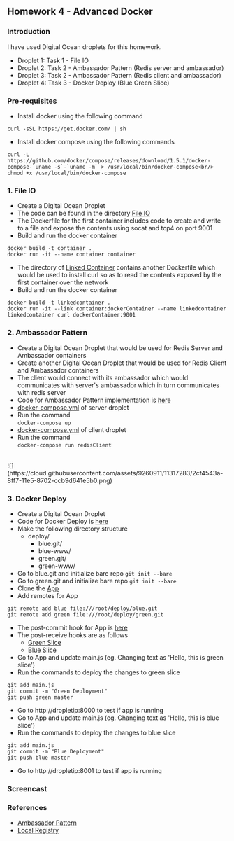 ## Homework 4 - Advanced Docker

### Introduction

I have used Digital Ocean droplets for this homework. 
* Droplet 1: Task 1 - File IO
* Droplet 2: Task 2 - Ambassador Pattern (Redis server and ambassador)
* Droplet 3: Task 2 - Ambassador Pattern (Redis client and ambassador)
* Droplet 4: Task 3 - Docker Deploy (Blue Green Slice)

### Pre-requisites

* Install docker using the following command<br/>
```
curl -sSL https://get.docker.com/ | sh
```
* Install docker compose using the following commands<br/>
```
curl -L https://github.com/docker/compose/releases/download/1.5.1/docker-compose-`uname -s`-`uname -m` > /usr/local/bin/docker-compose<br/>
chmod +x /usr/local/bin/docker-compose
```

### 1. File IO

* Create a Digital Ocean Droplet
* The code can be found in the directory [File IO](https://github.com/karunim28/DevOps/tree/master/HW/HW4/FileIO)
* The Dockerfile for the first container includes code to create and write to a file and expose the contents using socat and tcp4 on port 9001
* Build and run the docker container
```
docker build -t container .
docker run -it --name container container
```
* The directory of [Linked Container](https://github.com/karunim28/DevOps/tree/master/HW/HW4/FileIO/LinkedContainer) contains another Dockerfile which would be used to install curl so as to read the contents exposed by the first container over the network
* Build and run the docker container
```
docker build -t linkedcontainer .
docker run -it --link container:dockerContainer --name linkedcontainer linkedcontainer curl dockerContainer:9001
```

### 2. Ambassador Pattern

* Create a Digital Ocean Droplet that would be used for Redis Server and Ambassador containers
* Create another Digital Ocean Droplet that would be used for Redis Client and Ambassador containers
* The client would connect with its ambassador which would communicates with server's ambassador which in turn communicates with redis server
* Code for Ambassador Pattern implementation is [here](https://github.com/karunim28/DevOps/tree/master/HW/HW4/AmbassadorPattern)
* [docker-compose.yml](https://github.com/karunim28/DevOps/blob/master/HW/HW4/AmbassadorPattern/ServerDroplet/docker-compose.yml) of server droplet 
* Run the command <br/>
`docker-compose up`
* [docker-compose.yml](https://github.com/karunim28/DevOps/blob/master/HW/HW4/AmbassadorPattern/ClientDroplet/docker-compose.yml) of client droplet
* Run the command <br/>
`docker-compose run redisClient`
<br/>
![](https://cloud.githubusercontent.com/assets/9260911/11317283/2cf4543a-8ff7-11e5-8702-ccb9d641e5b0.png)

### 3. Docker Deploy

* Create a Digital Ocean Droplet
* Code for Docker Deploy is [here](https://github.com/karunim28/DevOps/tree/master/HW/HW4/DockerDeploy)
* Make the following directory structure
  * deploy/
    * blue.git/
    * blue-www/
    * green.git/
    * green-www/
* Go to blue.git and initialize bare repo `git init --bare`
* Go to green.git and initialize bare repo `git init --bare`
* Clone the [App](https://github.com/CSC-DevOps/App)
* Add remotes for App
```
git remote add blue file:///root/deploy/blue.git
git remote add green file:///root/deploy/green.git
```
* The post-commit hook for App is [here](https://github.com/karunim28/DevOps/blob/master/HW/HW4/DockerDeploy/AppHook/post-commit)
* The post-receive hooks are as follows
  * [Green Slice](https://github.com/karunim28/DevOps/blob/master/HW/HW4/DockerDeploy/deploy/green.git/hooks/post-receive)
  * [Blue Slice](https://github.com/karunim28/DevOps/blob/master/HW/HW4/DockerDeploy/deploy/blue.git/hooks/post-receive)
* Go to App and update main.js (eg. Changing text as 'Hello, this is green slice')
* Run the commands to deploy the changes to green slice
```
git add main.js
git commit -m "Green Deployment"
git push green master
```
* Go to http://dropletip:8000 to test if app is running
* Go to App and update main.js (eg. Changing text as 'Hello, this is blue slice')
* Run the commands to deploy the changes to blue slice
```
git add main.js
git commit -m "Blue Deployment"
git push blue master
```
* Go to http://dropletip:8001 to test if app is running

### Screencast

### References
* [Ambassador Pattern](https://docs.docker.com/v1.8/articles/ambassador_pattern_linking/)
* [Local Registry](https://docs.docker.com/registry/deploying/)

